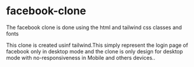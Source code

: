 # facebook-clone
The facebook clone is done using the html and tailwind css classes and fonts

This clone is created usinf tailwind.This simply represent the login page of facebook only in desktop mode and the clone is only 
design for desktop mode with no-responsiveness in Mobile and others devices..
